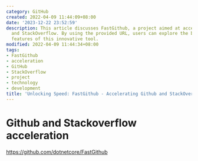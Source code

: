 ```yaml
---
category: GitHub
created: 2022-04-09 11:44:09+08:00
date: '2023-12-22 23:52:59'
description: This article discusses FastGithub, a project aimed at accelerating GitHub
  and StackOverflow. By using the provided URL, users can explore the benefits and
  features of this innovative tool.
modified: 2022-04-09 11:44:34+08:00
tags:
- FastGithub
- acceleration
- GitHub
- StackOverflow
- project
- technology
- development
title: 'Unlocking Speed: FastGithub - Accelerating Github and StackOverflow'
---
```


# Github and Stackoverflow acceleration

https://github.com/dotnetcore/FastGithub
